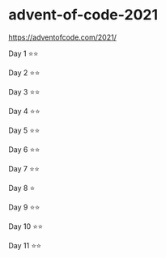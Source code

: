 # advent-of-code-2021

https://adventofcode.com/2021/

Day 1 ⭐️⭐️

Day 2 ⭐️⭐️

Day 3 ⭐️⭐️

Day 4 ⭐️⭐️

Day 5 ⭐️⭐️

Day 6 ⭐️⭐️

Day 7 ⭐️⭐️

Day 8 ⭐️

Day 9 ⭐️⭐️

Day 10 ⭐️⭐️

Day 11 ⭐️⭐️
